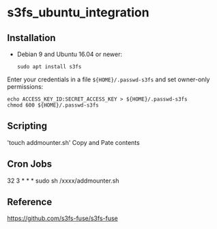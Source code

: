 # s3fs_ubuntu_integration

## Installation

* Debian 9 and Ubuntu 16.04 or newer:

  ```
  sudo apt install s3fs
  ```
Enter your credentials in a file `${HOME}/.passwd-s3fs` and set
owner-only permissions:

```
echo ACCESS_KEY_ID:SECRET_ACCESS_KEY > ${HOME}/.passwd-s3fs
chmod 600 ${HOME}/.passwd-s3fs
```
## Scripting

'touch addmounter.sh'
Copy and Pate contents

## Cron Jobs

32 3 * * *   sudo sh /xxxx/addmounter.sh


## Reference

https://github.com/s3fs-fuse/s3fs-fuse



